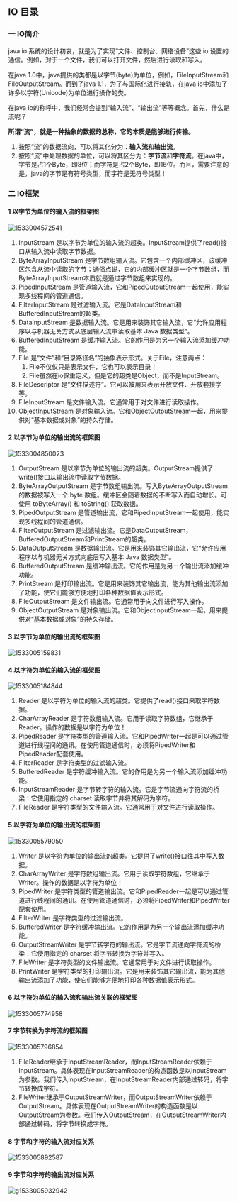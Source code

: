 ## IO 目录

### 一 IO简介

java io 系统的设计初衷，就是为了实现“文件、控制台、网络设备”这些 io 设置的通信。例如，对于一个文件，我们可以打开文件，然后进行读取和写入。 

在java  1.0中，java提供的类都是以字节(byte)为单位，例如，FileInputStream和FileOutputStream。而到了java  1.1，为了与国际化进行接轨，在java io中添加了许多以字符(Unicode)为单位进行操作的类。 

在java io的称呼中，我们经常会提到“输入流”、“输出流”等等概念。首先，什么是流呢？ 

**所谓“流”，就是一种抽象的数据的总称，它的本质是能够进行传输。** 

1. 按照“流”的数据流向，可以将其化分为：**输入流**和**输出流**。 
2. 按照“流”中处理数据的单位，可以将其区分为：**字节流**和**字符流**。在java中，字节是占1个Byte，即8位；而字符是占2个Byte，即16位。而且，需要注意的是，java的字节是有符号类型，而字符是无符号类型！ 

### 二 IO框架

#### 1 以字节为单位的输入流的框架图

![1533004572541](https://github.com/wolfJava/wolfman-java/blob/master/java-io/img/IO-01-01.jpg?raw=true)

1. InputStream 是以字节为单位的输入流的超类。InputStream提供了read()接口从输入流中读取字节数据。 
2. ByteArrayInputStream 是字节数组输入流。它包含一个内部缓冲区，该缓冲区包含从流中读取的字节；通俗点说，它的内部缓冲区就是一个字节数组，而ByteArrayInputStream本质就是通过字节数组来实现的。 
3. PipedInputStream 是管道输入流，它和PipedOutputStream一起使用，能实现多线程间的管道通信。 
4. FilterInputStream 是过滤输入流。它是DataInputStream和BufferedInputStream的超类。 
5. DataInputStream 是数据输入流。它是用来装饰其它输入流，它“允许应用程序以与机器无关方式从底层输入流中读取基本 Java 数据类型”。 
6. BufferedInputStream 是缓冲输入流。它的作用是为另一个输入流添加缓冲功能。 
7. File 是“文件”和“目录路径名”的抽象表示形式。关于File，注意两点： 
   1. File不仅仅只是表示文件，它也可以表示目录！ 
   2. File虽然在io保重定义，但是它的超类是Object，而不是InputStream。 
8. FileDescriptor 是“文件描述符”。它可以被用来表示开放文件、开放套接字等。 
9. FileInputStream 是文件输入流。它通常用于对文件进行读取操作。 
10. ObjectInputStream 是对象输入流。它和ObjectOutputStream一起，用来提供对“基本数据或对象”的持久存储。 

#### 2 以字节为单位的输出流的框架图

![1533004850023](https://github.com/wolfJava/wolfman-java/blob/master/java-io/img/IO-01-02.jpg?raw=true)

1. OutputStream 是以字节为单位的输出流的超类。OutputStream提供了write()接口从输出流中读取字节数据。 
2. ByteArrayOutputStream 是字节数组输出流。写入ByteArrayOutputStream的数据被写入一个 byte 数组。缓冲区会随着数据的不断写入而自动增长。可使用 toByteArray() 和 toString() 获取数据。 
3. PipedOutputStream 是管道输出流，它和PipedInputStream一起使用，能实现多线程间的管道通信。 
4. FilterOutputStream 是过滤输出流。它是DataOutputStream，BufferedOutputStream和PrintStream的超类。 
5. DataOutputStream 是数据输出流。它是用来装饰其它输出流，它“允许应用程序以与机器无关方式向底层写入基本 Java 数据类型”。 
6. BufferedOutputStream 是缓冲输出流。它的作用是为另一个输出流添加缓冲功能。 
7. PrintStream 是打印输出流。它是用来装饰其它输出流，能为其他输出流添加了功能，使它们能够方便地打印各种数据值表示形式。 
8. FileOutputStream 是文件输出流。它通常用于向文件进行写入操作。 
9. ObjectOutputStream 是对象输出流。它和ObjectInputStream一起，用来提供对“基本数据或对象”的持久存储。 

#### 3 以字节为单位的输出流的框架图

![1533005159831](https://github.com/wolfJava/wolfman-java/blob/master/java-io/img/IO-01-03.jpg?raw=true)

#### 4 以字符为单位的输入流的框架图

![1533005184844](https://github.com/wolfJava/wolfman-java/blob/master/java-io/img/IO-01-04.jpg?raw=true)

1. Reader 是以字符为单位的输入流的超类。它提供了read()接口来取字符数据。 
2. CharArrayReader 是字符数组输入流。它用于读取字符数组，它继承于Reader。操作的数据是以字符为单位！ 
3. PipedReader 是字符类型的管道输入流。它和PipedWriter一起是可以通过管道进行线程间的通讯。在使用管道通信时，必须将PipedWriter和PipedReader配套使用。 
4. FilterReader 是字符类型的过滤输入流。 
5. BufferedReader 是字符缓冲输入流。它的作用是为另一个输入流添加缓冲功能。 
6. InputStreamReader 是字节转字符的输入流。它是字节流通向字符流的桥梁：它使用指定的 charset 读取字节并将其解码为字符。 
7. FileReader 是字符类型的文件输入流。它通常用于对文件进行读取操作。 

#### 5 以字符为单位的输出流的框架图

![1533005579050](https://github.com/wolfJava/wolfman-java/blob/master/java-io/img/IO-01-05.jpg?raw=true)

1. Writer 是以字符为单位的输出流的超类。它提供了write()接口往其中写入数据。 
2. CharArrayWriter 是字符数组输出流。它用于读取字符数组，它继承于Writer。操作的数据是以字符为单位！ 
3. PipedWriter 是字符类型的管道输出流。它和PipedReader一起是可以通过管道进行线程间的通讯。在使用管道通信时，必须将PipedWriter和PipedWriter配套使用。 
4. FilterWriter 是字符类型的过滤输出流。 
5. BufferedWriter 是字符缓冲输出流。它的作用是为另一个输出流添加缓冲功能。 
6. OutputStreamWriter 是字节转字符的输出流。它是字节流通向字符流的桥梁：它使用指定的 charset 将字节转换为字符并写入。 
7. FileWriter 是字符类型的文件输出流。它通常用于对文件进行读取操作。 
8. PrintWriter 是字符类型的打印输出流。它是用来装饰其它输出流，能为其他输出流添加了功能，使它们能够方便地打印各种数据值表示形式。 

#### 6 以字符为单位的输入流和输出流关联的框架图

![1533005774958](https://github.com/wolfJava/wolfman-java/blob/master/java-io/img/IO-01-06.jpg?raw=true)

#### 7 字节转换为字符流的框架图

![1533005796854](https://github.com/wolfJava/wolfman-java/blob/master/java-io/img/IO-01-07.jpg?raw=true)

1. FileReader继承于InputStreamReader，而InputStreamReader依赖于InputStream。具体表现在InputStreamReader的构造函数是以InputStream为参数。我们传入InputStream，在InputStreamReader内部通过转码，将字节转换成字符。 
2. FileWriter继承于OutputStreamWriter，而OutputStreamWriter依赖于OutputStream。具体表现在OutputStreamWriter的构造函数是以OutputStream为参数。我们传入OutputStream，在OutputStreamWriter内部通过转码，将字节转换成字符。 

#### 8 字节和字符的输入流对应关系

![1533005892587](https://github.com/wolfJava/wolfman-java/blob/master/java-io/img/IO-01-08.jpg?raw=true)

#### 9 字节和字符的输出流对应关系

![g1533005932942](https://github.com/wolfJava/wolfman-java/blob/master/java-io/img/IO-01-09.jpg?raw=true)


